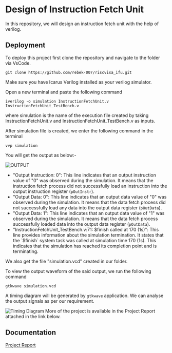 
# Design of Instruction Fetch Unit 

In this repository, we will design an instruction fetch unit with the help of verilog.




## Deployment

To deploy this project first clone the repository and navigate to the folder via VsCode.
```
git clone https://github.com/rebek-007/riscvisa_ifu.git
```
Make sure you have Icarus Verilog installed as your verilog simulator.

Open a new terminal and paste the following command
```
iverilog -o simulation InstructionFetchUnit.v InstructionFetchUnit_TestBench.v
```
where simulation is the name of the execution file created by taking InstructionFetchUnit.v and InstructionFetchUnit_TestBench.v as inputs.

After simulation file is created, we enter the following command in the terminal 
```
vvp simulation
```
You will get the output as below:-

![OUTPUT](https://github.com/rebek-007/riscvisa/blob/master/Output.png)

- "Output Instruction: 0": This line indicates that an output instruction value of "0" was observed during the simulation. It means that the instruction fetch process did not successfully load an instruction into the output instruction register (`pOutInstr`).
- "Output Data: 0": This line indicates that an output data value of "0" was observed during the simulation. It means that the data fetch process did not successfully load any data into the output data register (`pOutData`).
- "Output Data: 1": This line indicates that an output data value of "1" was observed during the simulation. It means that the data fetch process successfully loaded data into the output data register (`pOutData`).
- "InstructionFetchUnit_TestBench.v:71: $finish called at 170 (1s)": This line provides information about the simulation termination. It states that the `$finish` system task was called at simulation time 170 (1s). This indicates that the simulation has reached its completion point and is terminating.

We also get the file "simulation.vcd" created in our folder.

To view the output waveform of the said output, we run the following command 

```
gtkwave simulation.vcd 
```
A timing diagram will be generated by `gtkwave` application. We can analyse the output signals as per our requirement.

![Timing Diagram](https://github.com/rebek-007/riscvisa/blob/master/Timing%20Diagram.png)
More of the project is available in the Project Report attached in the link below.
## Documentation

[Project Report](https://github.com/rebek-007/riscvisa/blob/master/Project%20Report.pdf)

